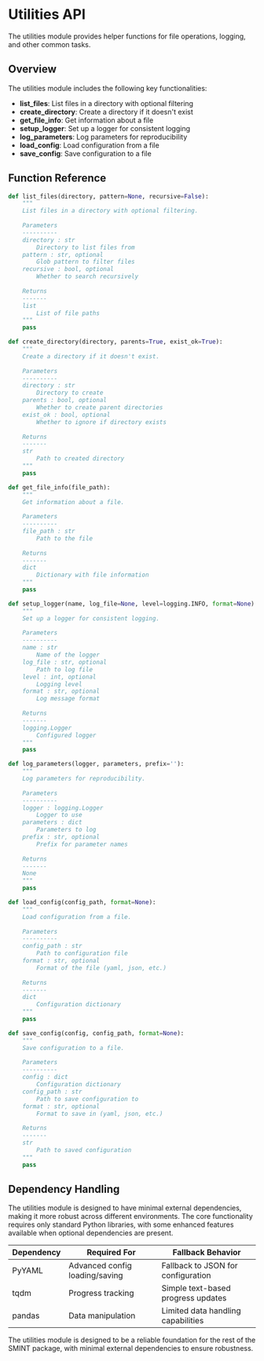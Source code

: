 # Utilities API

The utilities module provides helper functions for file operations, logging, and other common tasks.

## Overview

The utilities module includes the following key functionalities:

- **list_files**: List files in a directory with optional filtering
- **create_directory**: Create a directory if it doesn't exist
- **get_file_info**: Get information about a file
- **setup_logger**: Set up a logger for consistent logging
- **log_parameters**: Log parameters for reproducibility
- **load_config**: Load configuration from a file
- **save_config**: Save configuration to a file

## Function Reference

```python
def list_files(directory, pattern=None, recursive=False):
    """
    List files in a directory with optional filtering.
    
    Parameters
    ----------
    directory : str
        Directory to list files from
    pattern : str, optional
        Glob pattern to filter files
    recursive : bool, optional
        Whether to search recursively
        
    Returns
    -------
    list
        List of file paths
    """
    pass

def create_directory(directory, parents=True, exist_ok=True):
    """
    Create a directory if it doesn't exist.
    
    Parameters
    ----------
    directory : str
        Directory to create
    parents : bool, optional
        Whether to create parent directories
    exist_ok : bool, optional
        Whether to ignore if directory exists
        
    Returns
    -------
    str
        Path to created directory
    """
    pass

def get_file_info(file_path):
    """
    Get information about a file.
    
    Parameters
    ----------
    file_path : str
        Path to the file
        
    Returns
    -------
    dict
        Dictionary with file information
    """
    pass

def setup_logger(name, log_file=None, level=logging.INFO, format=None):
    """
    Set up a logger for consistent logging.
    
    Parameters
    ----------
    name : str
        Name of the logger
    log_file : str, optional
        Path to log file
    level : int, optional
        Logging level
    format : str, optional
        Log message format
        
    Returns
    -------
    logging.Logger
        Configured logger
    """
    pass

def log_parameters(logger, parameters, prefix=''):
    """
    Log parameters for reproducibility.
    
    Parameters
    ----------
    logger : logging.Logger
        Logger to use
    parameters : dict
        Parameters to log
    prefix : str, optional
        Prefix for parameter names
        
    Returns
    -------
    None
    """
    pass

def load_config(config_path, format=None):
    """
    Load configuration from a file.
    
    Parameters
    ----------
    config_path : str
        Path to configuration file
    format : str, optional
        Format of the file (yaml, json, etc.)
        
    Returns
    -------
    dict
        Configuration dictionary
    """
    pass

def save_config(config, config_path, format=None):
    """
    Save configuration to a file.
    
    Parameters
    ----------
    config : dict
        Configuration dictionary
    config_path : str
        Path to save configuration to
    format : str, optional
        Format to save in (yaml, json, etc.)
        
    Returns
    -------
    str
        Path to saved configuration
    """
    pass
```

## Dependency Handling

The utilities module is designed to have minimal external dependencies, making it more robust across different environments. The core functionality requires only standard Python libraries, with some enhanced features available when optional dependencies are present.

| Dependency | Required For | Fallback Behavior |
| ---------- | ------------ | ----------------- |
| PyYAML | Advanced config loading/saving | Fallback to JSON for configuration |
| tqdm | Progress tracking | Simple text-based progress updates |
| pandas | Data manipulation | Limited data handling capabilities |

The utilities module is designed to be a reliable foundation for the rest of the SMINT package, with minimal external dependencies to ensure robustness.
